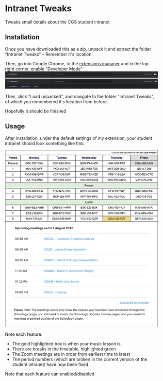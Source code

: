 # Intranet Tweaks
 Tweaks small details about the CGS student intranet


## Installation
Once you have downloaded this as a zip, unpack it and extract the folder "Intranet Tweaks" – Remember it's location

Then, go into Google Chrome, to the [extensions manager](chrome://extensions/) and in the top right corner, enable "Developer Mode"
![Enable Dev Mode](https://raw.githubusercontent.com/randoguyname/Intranet-Tweaks/master/screenshots/0.png)
![Dev Mode Enabled](https://raw.githubusercontent.com/randoguyname/Intranet-Tweaks/master/screenshots/1.png)

Then, click "Load unpacked", and navigate to the folder "Intranet Tweaks", of which you remembered it's location from before.

Hopefully it should be finished

## Usage
After installation, under the default settings of my extension, your student intranet should look something like this:

![Screenshot of Student Intranet with various funnies](https://raw.githubusercontent.com/randoguyname/Intranet-Tweaks/master/screenshots/3.png)

Note each feature:
* The gold highlighted box is when your music lesson is
* There are breaks in the timetable, highlighted green
* The Zoom meetings are in order from earliest time to latest
* The period numbers (which are broken in the current version of the student intranet) have now been fixed

Note that each feature can enabled/disabled
